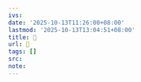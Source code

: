 ```yaml
---
ivs:
date: '2025-10-13T11:26:00+08:00'
lastmod: '2025-10-13T13:04:51+08:00'
title: 󰌖
url: 󰌖
tags: []
src:
note:
---
```

